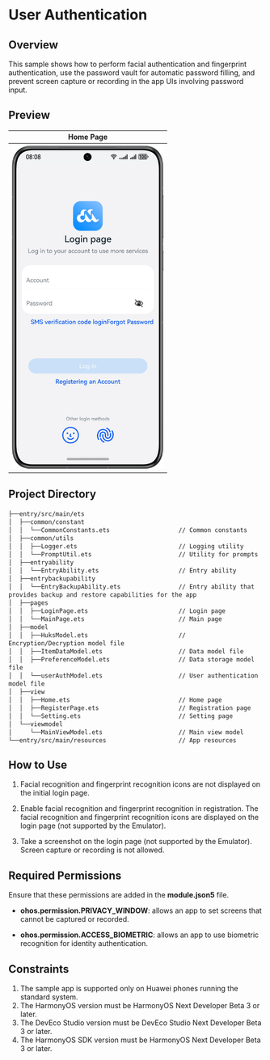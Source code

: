 # User Authentication

## Overview

This sample shows how to perform facial authentication and fingerprint authentication, use the password vault for automatic password filling, and prevent screen capture or recording in the app UIs involving password input.


## Preview
| **Home Page**                                             |
|-----------------------------------------------------------|
| <img src="screenshots/UserAuthDemo.en.png" width="300px"> |

## Project Directory
```
├──entry/src/main/ets 
│  ├──common/constant    
│  │  └──CommonConstants.ets                   // Common constants
│  ├──common/utils                             
│  │  ├──Logger.ets                            // Logging utility 
│  │  └──PromptUtil.ets                        // Utility for prompts 
│  ├──entryability
│  │  └──EntryAbility.ets                      // Entry ability
│  ├──entrybackupability
│  │  └──EntryBackupAbility.ets                // Entry ability that provides backup and restore capabilities for the app
│  ├──pages
│  │  ├──LoginPage.ets                         // Login page  
│  │  └──MainPage.ets                          // Main page
│  ├──model
│  │  ├──HuksModel.ets                         // Encryption/Decryption model file 
│  │  ├──ItemDataModel.ets                     // Data model file
│  │  ├──PreferenceModel.ets                   // Data storage model file  
│  │  └──userAuthModel.ets                     // User authentication model file
│  ├──view
│  │  ├──Home.ets                              // Home page
│  │  ├──RegisterPage.ets                      // Registration page  
│  │  └──Setting.ets                           // Setting page
│  └──viewmodel
│     └──MainViewModel.ets                     // Main view model
└──entry/src/main/resources                    // App resources
```

## How to Use

1. Facial recognition and fingerprint recognition icons are not displayed on the initial login page.

2. Enable facial recognition and fingerprint recognition in registration. The facial recognition and fingerprint recognition icons are displayed on the login page (not supported by the Emulator).

3. Take a screenshot on the login page (not supported by the Emulator). Screen capture or recording is not allowed.


## Required Permissions

Ensure that these permissions are added in the **module.json5** file.

- **ohos.permission.PRIVACY_WINDOW**: allows an app to set screens that cannot be captured or recorded.

- **ohos.permission.ACCESS_BIOMETRIC**: allows an app to use biometric recognition for identity authentication.

## Constraints

1. The sample app is supported only on Huawei phones running the standard system.
2. The HarmonyOS version must be HarmonyOS Next Developer Beta 3 or later.
3. The DevEco Studio version must be DevEco Studio Next Developer Beta 3 or later.
4. The HarmonyOS SDK version must be HarmonyOS Next Developer Beta 3 or later.
